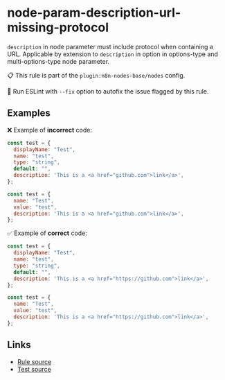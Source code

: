 [//]: # "File generated from a template. Do not edit this file directly."

# node-param-description-url-missing-protocol

`description` in node parameter must include protocol when containing a URL. Applicable by extension to `description` in option in options-type and multi-options-type node parameter.

📋 This rule is part of the `plugin:n8n-nodes-base/nodes` config.

🔧 Run ESLint with `--fix` option to autofix the issue flagged by this rule.

## Examples

❌ Example of **incorrect** code:

```js
const test = {
  displayName: "Test",
  name: "test",
  type: "string",
  default: "",
  description: 'This is a <a href="github.com">link</a>',
};

const test = {
  name: "Test",
  value: "test",
  description: 'This is a <a href="github.com">link</a>',
};
```

✅ Example of **correct** code:

```js
const test = {
  displayName: "Test",
  name: "test",
  type: "string",
  default: "",
  description: 'This is a <a href="https://github.com">link</a>',
};

const test = {
  name: "Test",
  value: "test",
  description: 'This is a <a href="https://github.com">link</a>',
};
```

## Links

- [Rule source](../../lib/rules/node-param-description-url-missing-protocol.ts)
- [Test source](../../tests/node-param-description-url-missing-protocol.test.ts)
